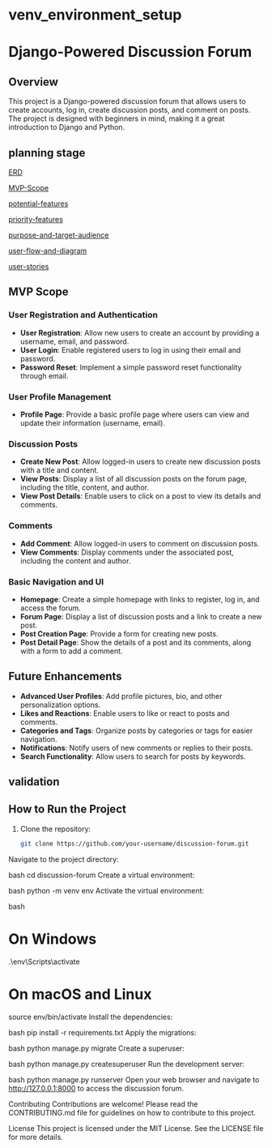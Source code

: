 # venv_environment_setup
# Django-Powered Discussion Forum

## Overview
This project is a Django-powered discussion forum that allows users to create accounts, log in, create discussion posts, and comment on posts. The project is designed with beginners in mind, making it a great introduction to Django and Python.

## planning stage
[ERD](text_files\erd.txt)

[MVP-Scope](text_files\MVP_Scope.txt)

[potential-features](text_files\potential_features.txt)

[priority-features](text_files\priority_features.txt)

[purpose-and-target-audience](text_files\purpose_and_target_audience.txt)

[user-flow-and-diagram](text_files\User_Flow_and_diagram.txt)

[user-stories](text_files\user_stories.txt)

## MVP Scope
### User Registration and Authentication
- **User Registration**: Allow new users to create an account by providing a username, email, and password.
- **User Login**: Enable registered users to log in using their email and password.
- **Password Reset**: Implement a simple password reset functionality through email.

### User Profile Management
- **Profile Page**: Provide a basic profile page where users can view and update their information (username, email).

### Discussion Posts
- **Create New Post**: Allow logged-in users to create new discussion posts with a title and content.
- **View Posts**: Display a list of all discussion posts on the forum page, including the title, content, and author.
- **View Post Details**: Enable users to click on a post to view its details and comments.

### Comments
- **Add Comment**: Allow logged-in users to comment on discussion posts.
- **View Comments**: Display comments under the associated post, including the content and author.

### Basic Navigation and UI
- **Homepage**: Create a simple homepage with links to register, log in, and access the forum.
- **Forum Page**: Display a list of discussion posts and a link to create a new post.
- **Post Creation Page**: Provide a form for creating new posts.
- **Post Detail Page**: Show the details of a post and its comments, along with a form to add a comment.

## Future Enhancements
- **Advanced User Profiles**: Add profile pictures, bio, and other personalization options.
- **Likes and Reactions**: Enable users to like or react to posts and comments.
- **Categories and Tags**: Organize posts by categories or tags for easier navigation.
- **Notifications**: Notify users of new comments or replies to their posts.
- **Search Functionality**: Allow users to search for posts by keywords.


## validation 

## How to Run the Project
1. Clone the repository:
   ```bash
   git clone https://github.com/your-username/discussion-forum.git
Navigate to the project directory:

bash
cd discussion-forum
Create a virtual environment:

bash
python -m venv env
Activate the virtual environment:

bash
# On Windows
.\env\Scripts\activate

# On macOS and Linux
source env/bin/activate
Install the dependencies:

bash
pip install -r requirements.txt
Apply the migrations:

bash
python manage.py migrate
Create a superuser:

bash
python manage.py createsuperuser
Run the development server:

bash
python manage.py runserver
Open your web browser and navigate to http://127.0.0.1:8000 to access the discussion forum.

Contributing
Contributions are welcome! Please read the CONTRIBUTING.md file for guidelines on how to contribute to this project.

License
This project is licensed under the MIT License. See the LICENSE file for more details.